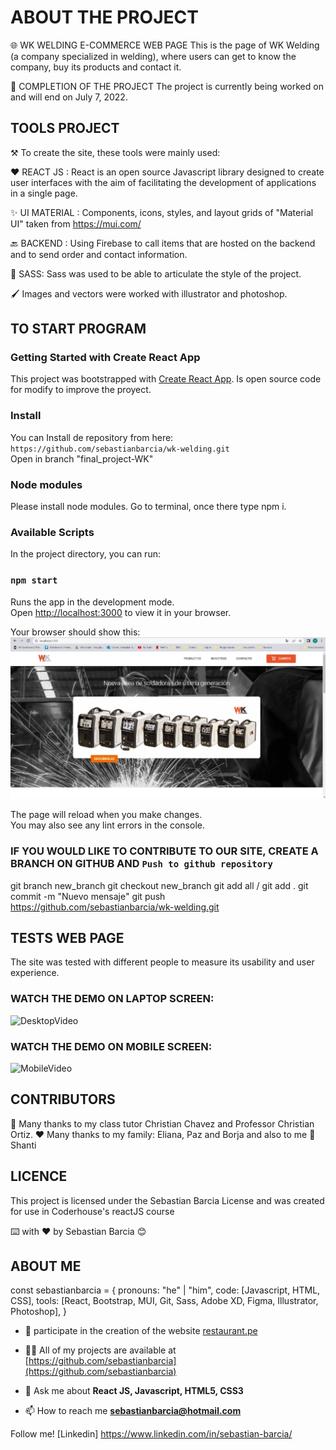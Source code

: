 # ABOUT THE PROJECT
🌐 WK WELDING E-COMMERCE WEB PAGE
This is the page of WK Welding (a company specialized in welding), where users can get to know the company, buy its products and contact it.

🏁 COMPLETION OF THE PROJECT
The project is currently being worked on and will end on July 7, 2022. 

## TOOLS PROJECT
⚒️ To create the site, these tools were mainly used: 

❤️ REACT JS : React is an open source Javascript library designed to create user interfaces with the aim of facilitating the development of applications in a single page.

✨ UI MATERIAL : Components, icons, styles, and layout grids of "Material UI" taken from
https://mui.com/

🔙 BACKEND : Using Firebase to call items that are hosted on the backend and to send order and contact information.

🎨 SASS: Sass was used to be able to articulate the style of the project.

🖌️ Images and vectors were worked with illustrator and photoshop.

## TO START PROGRAM

### Getting Started with Create React App
This project was bootstrapped with [Create React App](https://github.com/sebastianbarcia/wk-welding.git).
Is open source code for modify to improve the proyect.

### Install
You can Install de repository from here: 
`https://github.com/sebastianbarcia/wk-welding.git`\
Open in branch "final_project-WK"

### Node modules    
Please install node modules. Go to terminal, once there type npm i. 

### Available Scripts
In the project directory, you can run:

### `npm start`

Runs the app in the development mode.\
Open [http://localhost:3000](http://localhost:3000) to view it in your browser.

Your browser should show this:
![](readme-utils/img-webwk.jpg)

The page will reload when you make changes.\
You may also see any lint errors in the console.

### IF YOU WOULD LIKE TO CONTRIBUTE TO OUR SITE, CREATE A BRANCH ON GITHUB AND `Push to github repository ` 
git branch new_branch 
git checkout new_branch
git add all / git add .
git commit -m "Nuevo mensaje"
git push https://github.com/sebastianbarcia/wk-welding.git

## TESTS WEB PAGE 
The site was tested with different people to measure its usability and user experience.

### WATCH THE DEMO ON LAPTOP SCREEN:
![DesktopVideo](readme-utils/wk-webdemo-presentation.gif)

### WATCH THE DEMO ON MOBILE SCREEN:
![MobileVideo](readme-utils/wk-webdemo-presentation-mobile.gif)

## CONTRIBUTORS
🎁 Many thanks to my class tutor Christian Chavez and Professor Christian Ortiz. 
❤️ Many thanks to my family: Eliana, Paz and Borja and also to me 🐶 Shanti

## LICENCE 
This project is licensed under the Sebastian Barcia License and was created for use in Coderhouse's reactJS course

⌨️ with ❤️ by Sebastian Barcia 😊

## ABOUT ME

const sebastianbarcia = {
  pronouns: "he" | "him",
  code: [Javascript, HTML, CSS],
  tools: [React, Bootstrap, MUI, Git, Sass, Adobe XD, Figma, Illustrator, Photoshop],
}

- 👯 participate in the creation of the website [restaurant.pe](https://restaurant.rowe.mx/)

- 👨‍💻 All of my projects are available at [https://github.com/sebastianbarcia](https://github.com/sebastianbarcia)

- 💬 Ask me about **React JS, Javascript, HTML5, CSS3**

- 📫 How to reach me **sebastianbarcia@hotmail.com**

Follow me! [Linkedin] https://www.linkedin.com/in/sebastian-barcia/




